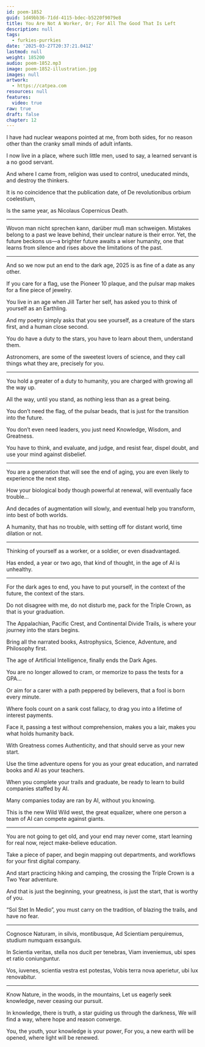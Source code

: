 ```yaml
---
id: poem-1852
guid: 1d49bb36-71dd-4115-bdec-b5220f9079e8
title: You Are Not A Worker, Or; For All The Good That Is Left
description: null
tags:
  - furkies-purrkies
date: '2025-03-27T20:37:21.041Z'
lastmod: null
weight: 185200
audio: poem-1852.mp3
image: poem-1852-illustration.jpg
images: null
artwork:
  - https://catpea.com
resources: null
features:
  video: true
raw: true
draft: false
chapter: 12
---
```


I have had nuclear weapons pointed at me,
from both sides, for no reason other than the cranky small minds of adult infants.

I now live in a place, where such little men, used to say,
a learned servant is a no good servant.

And where I came from, religion was used to control,
uneducated minds, and destroy the thinkers.

It is no coincidence that the publication date,
of De revolutionibus orbium coelestium,

Is the same year,
as Nicolaus Copernicus Death.

---

Wovon man nicht sprechen kann, darüber muß man schweigen.
Mistakes belong to a past we leave behind, their unclear nature is their error.
Yet, the future beckons us—a brighter future awaits a wiser humanity,
one that learns from silence and rises above the limitations of the past.

---

And so we now put an end to the dark age,
2025 is as fine of a date as any other.

If you care for a flag, use the Pioneer 10 plaque,
and the pulsar map makes for a fine piece of jewelry.

You live in an age when Jill Tarter her self,
has asked you to think of yourself as an Earthling.

And my poetry simply asks that you see yourself,
as a creature of the stars first, and a human close second.

You do have a duty to the stars,
you have to learn about them, understand them.

Astronomers, are some of the sweetest lovers of science,
and they call things what they are, precisely for you.

---

You hold a greater of a duty to humanity,
you are charged with growing all the way up.

All the way, until you stand,
as nothing less than as a great being.

You don’t need the flag, of the pulsar beads,
that is just for the transition into the future.

You don’t even need leaders,
you just need Knowledge, Wisdom, and Greatness.

You have to think, and evaluate, and judge,
and resist fear, dispel doubt, and use your mind against disbelief.

---

You are a generation that will see the end of aging,
you are even likely to experience the next step.

How your biological body though powerful at renewal,
will eventually face trouble…

And decades of augmentation will slowly,
and eventual help you transform, into best of both worlds.

A humanity, that has no trouble,
with setting off for distant world, time dilation or not.

---

Thinking of yourself as a worker, or a soldier,
or even disadvantaged.

Has ended, a year or two ago,
that kind of thought, in the age of AI is unhealthy.

---

For the dark ages to end, you have to put yourself,
in the context of the future, the context of the stars.

Do not disagree with me, do not disturb me,
pack for the Triple Crown, as that is your graduation.

The Appalachian, Pacific Crest, and Continental Divide Trails,
is where your journey into the stars begins.

Bring all the narrated books,
Astrophysics, Science, Adventure, and Philosophy first.

The age of Artificial Intelligence,
finally ends the Dark Ages.

You are no longer allowed to cram,
or memorize to pass the tests for a GPA…

Or aim for a carer with a path peppered by believers,
that a fool is born every minute.

Where fools count on a sank cost fallacy,
to drag you into a lifetime of interest payments.

Face it, passing a test without comprehension,
makes you a lair, makes you what holds humanity back.

With Greatness comes Authenticity,
and that should serve as your new start.

Use the time adventure opens for you as your great education,
and narrated books and AI as your teachers.

When you complete your trails and graduate,
be ready to learn to build companies staffed by AI.

Many companies today are ran by AI,
without you knowing.

This is the new Wild Wild west, the great equalizer,
where one person a team of AI can compete against giants.

---

You are not going to get old, and your end may never come,
start learning for real now, reject make-believe education.

Take a piece of paper, and begin mapping out departments,
and workflows for your first digital company.

And start practicing hiking and camping,
the crossing the Triple Crown is a Two Year adventure.

And that is just the beginning,
your greatness, is just the start, that is worthy of you.

“Sol Stet In Medio”, you must carry on the tradition,
of blazing the trails, and have no fear.

---

Cognosce Naturam, in silvis, montibusque,
Ad Scientiam perquiremus, studium numquam exsanguis.

In Scientia veritas, stella nos ducit per tenebras,
Viam inveniemus, ubi spes et ratio coniunguntur.

Vos, iuvenes, scientia vestra est potestas,
Vobis terra nova aperietur, ubi lux renovabitur.

---

Know Nature, in the woods, in the mountains,
Let us eagerly seek knowledge, never ceasing our pursuit.

In knowledge, there is truth, a star guiding us through the darkness,
We will find a way, where hope and reason converge.

You, the youth, your knowledge is your power,
For you, a new earth will be opened, where light will be renewed.
